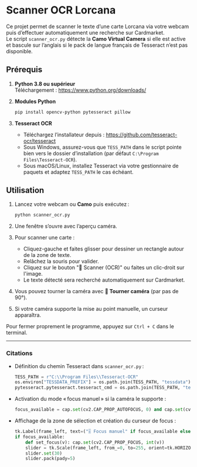# Scanner OCR Lorcana

Ce projet permet de scanner le texte d’une carte Lorcana via votre webcam puis d’effectuer automatiquement une recherche sur Cardmarket.  
Le script `scanner_ocr.py` détecte la **Camo Virtual Camera** si elle est active et bascule sur l’anglais si le pack de langue français de Tesseract n’est pas disponible.

## Prérequis

1. **Python 3.8 ou supérieur**  
   Téléchargement : <https://www.python.org/downloads/>

2. **Modules Python**  
   ```bash
   pip install opencv-python pytesseract pillow
   ```

3. **Tesseract OCR**  
   - Téléchargez l’installateur depuis : <https://github.com/tesseract-ocr/tesseract>  
   - Sous Windows, assurez-vous que `TESS_PATH` dans le script pointe bien vers le dossier d’installation (par défaut `C:\Program Files\Tesseract-OCR`).  
   - Sous macOS/Linux, installez Tesseract via votre gestionnaire de paquets et adaptez `TESS_PATH` le cas échéant.

## Utilisation

1. Lancez votre webcam ou **Camo** puis exécutez :
   ```bash
   python scanner_ocr.py
   ```

2. Une fenêtre s’ouvre avec l’aperçu caméra.

3. Pour scanner une carte :
   - Cliquez-gauche et faites glisser pour dessiner un rectangle autour de la zone de texte.
   - Relâchez la souris pour valider.
   - Cliquez sur le bouton "📸 Scanner (OCR)" ou faites un clic-droit sur l'image.
   - Le texte détecté sera recherché automatiquement sur Cardmarket.

4. Vous pouvez tourner la caméra avec **🔁 Tourner caméra** (par pas de 90°).
5. Si votre caméra supporte la mise au point manuelle, un curseur apparaîtra.

Pour fermer proprement le programme, appuyez sur `Ctrl + C` dans le terminal.

---

### Citations

- Définition du chemin Tesseract dans `scanner_ocr.py` :
  ```python
  TESS_PATH = r"C:\\Program Files\\Tesseract-OCR"
  os.environ["TESSDATA_PREFIX"] = os.path.join(TESS_PATH, "tessdata")
  pytesseract.pytesseract.tesseract_cmd = os.path.join(TESS_PATH, "tesseract.exe")
  ```

- Activation du mode « focus manuel » si la caméra le supporte :
  ```python
  focus_available = cap.set(cv2.CAP_PROP_AUTOFOCUS, 0) and cap.set(cv2.CAP_PROP_FOCUS, 30)
  ```

- Affichage de la zone de sélection et création du curseur de focus :
  ```python
  tk.Label(frame_left, text=("🎚️ Focus manuel" if focus_available else "❌ Focus non supporté")).pack(pady=5)
  if focus_available:
      def set_focus(v): cap.set(cv2.CAP_PROP_FOCUS, int(v))
      slider = tk.Scale(frame_left, from_=0, to=255, orient=tk.HORIZONTAL, command=set_focus)
      slider.set(30)
      slider.pack(pady=5)
  ```
